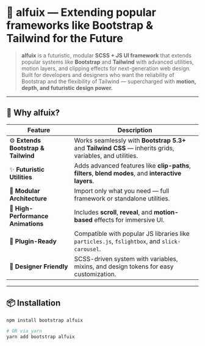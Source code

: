 # 🌌 alfuix — Extending popular frameworks like Bootstrap & Tailwind for the Future

> **alfuix** is a futuristic, modular **SCSS + JS UI framework** that extends popular systems like **Bootstrap** and **Tailwind** with advanced utilities, motion layers, and clipping effects for next-generation web design.  
> Built for developers and designers who want the reliability of Bootstrap and the flexibility of Tailwind — supercharged with **motion, depth, and futuristic design power.**

---

## 🚀 Why alfuix?

| Feature | Description |
|----------|-------------|
| ⚙️ **Extends Bootstrap & Tailwind** | Works seamlessly with **Bootstrap 5.3+** and **Tailwind CSS** — inherits grids, variables, and utilities. |
| ✨ **Futuristic Utilities** | Adds advanced features like **clip-paths**, **filters**, **blend modes**, and **interactive layers**. |
| 🎨 **Modular Architecture** | Import only what you need — full framework or standalone utilities. |
| 💫 **High-Performance Animations** | Includes **scroll**, **reveal**, and **motion-based** effects for immersive UI. |
| 🧩 **Plugin-Ready** | Compatible with popular JS libraries like `particles.js`, `fslightbox`, and `slick-carousel`. |
| 🧠 **Designer Friendly** | SCSS-driven system with variables, mixins, and design tokens for easy customization. |

---

## 📦 Installation

```bash
npm install bootstrap alfuix

# OR via yarn
yarn add bootstrap alfuix
